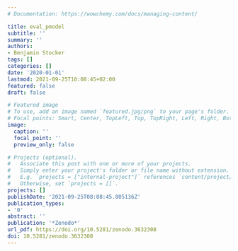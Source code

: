 ```yaml
---
# Documentation: https://wowchemy.com/docs/managing-content/

title: eval_pmodel
subtitle: ''
summary: ''
authors:
- Benjamin Stocker
tags: []
categories: []
date: '2020-01-01'
lastmod: 2021-09-25T10:08:45+02:00
featured: false
draft: false

# Featured image
# To use, add an image named `featured.jpg/png` to your page's folder.
# Focal points: Smart, Center, TopLeft, Top, TopRight, Left, Right, BottomLeft, Bottom, BottomRight.
image:
  caption: ''
  focal_point: ''
  preview_only: false

# Projects (optional).
#   Associate this post with one or more of your projects.
#   Simply enter your project's folder or file name without extension.
#   E.g. `projects = ["internal-project"]` references `content/project/deep-learning/index.md`.
#   Otherwise, set `projects = []`.
projects: []
publishDate: '2021-09-25T08:08:45.805136Z'
publication_types:
- '0'
abstract: ''
publication: '*Zenodo*'
url_pdf: https://doi.org/10.5281/zenodo.3632308
doi: 10.5281/zenodo.3632308
---
```

